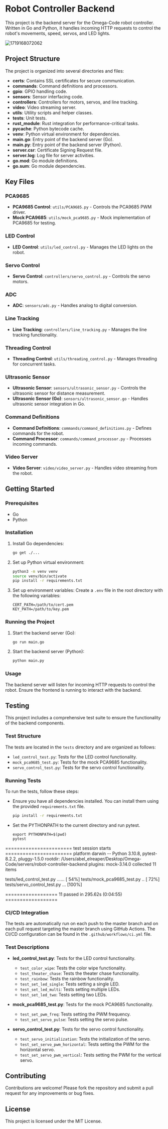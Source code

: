 # Robot Controller Backend

This project is the backend server for the Omega-Code robot controller. Written in Go and Python, it handles incoming HTTP requests to control the robot's movements, speed, servos, and LED lights.

![1719168072062](image/Readme/1719168072062.png)

## Project Structure

The project is organized into several directories and files:

- **certs**: Contains SSL certificates for secure communication.
- **commands**: Command definitions and processors.
- **gpio**: GPIO handling code.
- **sensors**: Sensor interfacing code.
- **controllers**: Controllers for motors, servos, and line tracking.
- **video**: Video streaming server.
- **utils**: Utility scripts and helper classes.
- **tests**: Unit tests.
- **rust_module**: Rust integration for performance-critical tasks.
- **__pycache__**: Python bytecode cache.
- **venv**: Python virtual environment for dependencies.
- **main.go**: Entry point of the backend server (Go).
- **main.py**: Entry point of the backend server (Python).
- **server.csr**: Certificate Signing Request file.
- **server.log**: Log file for server activities.
- **go.mod**: Go module definitions.
- **go.sum**: Go module dependencies.

## Key Files

### PCA9685

- **PCA9685 Control**: `utils/PCA9685.py` - Controls the PCA9685 PWM driver.
- **Mock PCA9685**: `utils/mock_pca9685.py` - Mock implementation of PCA9685 for testing.

### LED Control

- **LED Control**: `utils/led_control.py` - Manages the LED lights on the robot.

### Servo Control

- **Servo Control**: `controllers/servo_control.py` - Controls the servo motors.

### ADC

- **ADC**: `sensors/adc.py` - Handles analog to digital conversion.

### Line Tracking

- **Line Tracking**: `controllers/line_tracking.py` - Manages the line tracking functionality.

### Threading Control

- **Threading Control**: `utils/threading_control.py` - Manages threading for concurrent tasks.

### Ultrasonic Sensor

- **Ultrasonic Sensor**: `sensors/ultrasonic_sensor.py` - Controls the ultrasonic sensor for distance measurement.
- **Ultrasonic Sensor (Go)**: `sensors/ultrasonic_sensor.go` - Handles ultrasonic sensor integration in Go.

### Command Definitions

- **Command Definitions**: `commands/command_definitions.py` - Defines commands for the robot.
- **Command Processor**: `commands/command_processor.py` - Processes incoming commands.

### Video Server

- **Video Server**: `video/video_server.py` - Handles video streaming from the robot.

## Getting Started

### Prerequisites

- Go
- Python

### Installation

1. Install Go dependencies:

   ```bash
   go get ./...
   ```
2. Set up Python virtual environment:

   ```bash
   python3 -m venv venv
   source venv/bin/activate
   pip install -r requirements.txt
   ```
3. Set up environment variables:
   Create a `.env` file in the root directory with the following variables:

   ```env
   CERT_PATH=/path/to/cert.pem
   KEY_PATH=/path/to/key.pem
   ```

### Running the Project

1. Start the backend server (Go):

   ```bash
   go run main.go
   ```
2. Start the backend server (Python):

   ```bash
   python main.py
   ```

### Usage

The backend server will listen for incoming HTTP requests to control the robot. Ensure the frontend is running to interact with the backend.

## Testing

This project includes a comprehensive test suite to ensure the functionality of the backend components.

### Test Structure

The tests are located in the `tests` directory and are organized as follows:

- `led_control_test.py`: Tests for the LED control functionality.
- `mock_pca9685_test.py`: Tests for the mock PCA9685 functionality.
- `servo_control_test.py`: Tests for the servo control functionality.

### Running Tests

To run the tests, follow these steps:

* Ensure you have all dependencies installed. You can install them using the provided `requirements.txt` file.

  ```bash
  pip install -r requirements.txt
  ```
* Set the PYTHONPATH to the current directory and run pytest.

  ```
  export PYTHONPATH=$(pwd)
  pytest
  ```

======================= test session starts =======================
platform darwin -- Python 3.10.8, pytest-8.2.2, pluggy-1.5.0
rootdir: /Users/abel_elreaper/Desktop/Omega-Code/servers/robot-controller-backend
plugins: mock-3.14.0
collected 11 items

tests/led_control_test.py ......                            [ 54%]
tests/mock_pca9685_test.py ..                               [ 72%]
tests/servo_control_test.py ...                             [100%]

================== 11 passed in 295.62s (0:04:55) ==================

### CI/CD Integration

The tests are automatically run on each push to the master branch and on each pull request targeting the master branch using GitHub Actions. The CI/CD configuration can be found in the `.github/workflows/ci.yml` file.

### Test Descriptions

- **led_control_test.py**: Tests for the LED control functionality.

  - `test_color_wipe`: Tests the color wipe functionality.
  - `test_theater_chase`: Tests the theater chase functionality.
  - `test_rainbow`: Tests the rainbow functionality.
  - `test_set_led_single`: Tests setting a single LED.
  - `test_set_led_multi`: Tests setting multiple LEDs.
  - `test_set_led_two`: Tests setting two LEDs.
- **mock_pca9685_test.py**: Tests for the mock PCA9685 functionality.

  - `test_set_pwm_freq`: Tests setting the PWM frequency.
  - `test_set_servo_pulse`: Tests setting the servo pulse.
- **servo_control_test.py**: Tests for the servo control functionality.

  - `test_servo_initialization`: Tests the initialization of the servo.
  - `test_set_servo_pwm_horizontal`: Tests setting the PWM for the horizontal servo.
  - `test_set_servo_pwm_vertical`: Tests setting the PWM for the vertical servo.


## Contributing

Contributions are welcome! Please fork the repository and submit a pull request for any improvements or bug fixes.

## License

This project is licensed under the MIT License.
